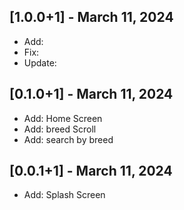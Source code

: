 ## [1.0.0+1] - March 11, 2024
* Add:
* Fix:
* Update:
## [0.1.0+1] - March 11, 2024
* Add: Home Screen
* Add: breed Scroll
* Add: search by breed
## [0.0.1+1] - March 11, 2024
* Add: Splash Screen